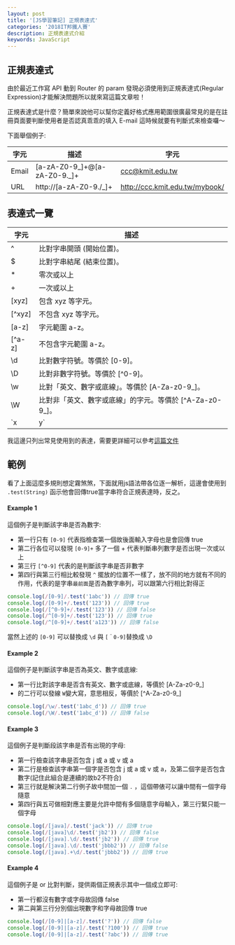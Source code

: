 ```yaml
---
layout: post
title: '[JS學習筆記] 正規表達式'
categories: '2018IT邦鐵人賽'
description: 正規表達式介紹
keywords: JavaScript
---
```


## 正規表達式
由於最近工作寫 API 動到 Router 的 param 發現必須使用到正規表達式(Regular Expression)才能解決問題所以就來寫這篇文章啦！

正規表達式是什麼？簡單來說他可以幫你定義好格式應用範圍很廣最常見的是在註冊頁面要判斷使用者是否認真乖乖的填入 E-mail 這時候就要有判斷式來檢查囉～

下面舉個例子:

| 字元      | 描述        | 字元                 
|----------|-------------|-------------|
Email	|[a-zA-Z0-9_]+@[a-zA-Z0-9._]+	|ccc@kmit.edu.tw
URL	|http://[a-zA-Z0-9./_]+	|http://ccc.kmit.edu.tw/mybook/

## 表達式一覽

| 字元           | 描述                   
|---------------|------------------|
   ^	     |比對字串開頭 (開始位置)。
   $	     |比對字串結尾 (結束位置)。
   *	     |零次或以上
   +	     |一次或以上
  [xyz]	   |包含 xyz 等字元。
  [^xyz]   |不包含 xyz 等字元。
  [a-z]	   |字元範圍 a-z。
  [^a-z]	 |不包含字元範圍 a-z。
  \d	     |比對數字符號。等價於 [0-9]。
  \D	     |比對非數字符號。等價於 [^0-9]。
  \w	     |比對「英文、數字或底線」。等價於 [A-Za-z0-9_]。
  \W	     |比對非「英文、數字或底線」的字元。等價於 [^A-Za-z0-9_]。
  `x|y`    |比對 x 或 y。

我這邊只列出常見使用到的表達，需要更詳細可以參考[這篇文件](https://developer.mozilla.org/zh-TW/docs/Web/JavaScript/Guide/Regular_Expressions)


## 範例
看了上面這麼多規則想定霧煞煞，下面就用js語法帶各位逐一解析，這邊會使用到 `.test(String)` 函示他會回傳true當字串符合正規表達時，反之。

#### Example 1

這個例子是判斷該字串是否為數字:
- 第一行只有 `[0-9]` 代表指檢查第一個故後面輸入字母也是會回傳 true
- 第二行各位可以發現 `[0-9]+` 多了一個 + 代表判斷串列數字是否出現一次或以上
- 第三行 `[^0-9]` 代表的是判斷該字串是否非數字
- 第四行與第三行相比較發現 `^` 擺放的位置不一樣了，放不同的地方就有不同的作用，代表的是字串`最前面`是否為數字串列，可以跟第六行相比對得正

```js
console.log(/[0-9]/.test('1abc')) // 回傳 true
console.log(/[0-9]+/.test('123')) // 回傳 true
console.log(/[^0-9]+/.test('123')) // 回傳 false
console.log(/^[0-9]+/.test('123')) // 回傳 true
console.log(/^[0-9]+/.test('a123')) // 回傳 false 
```
當然上述的 `[0-9]` 可以替換成 `\d` 與 `[＾0-9]`替換成 `\D`

#### Example 2

這個例子是判斷該字串是否為英文、數字或底線:
- 第一行比對該字串是否含有英文、數字或底線，等價於 [A-Za-z0-9_]
- 的二行可以發線 `W`變大寫，意思相反，等價於 [^A-Za-z0-9_]

```js
console.log(/\w/.test('1abc_d')) // 回傳 true
console.log(/\W/.test('1abc_d')) // 回傳 false
```

#### Example 3

這個例子是判斷段該字串是否有出現的字母:
- 第一行檢查該字串是否包含 j 或 a 或 v 或 a
- 第二行是檢查該字串第一個字是否包含 j 或 a 或 v 或 a，及第二個字是否包含數字(記住此組合是連續的故b2不符合)
- 第三行就是解決第二行例子故中間加一個 `.` ，這個帶俵可以讓中間有一個字母隨意
- 第四行與五可做相對應主要是允許中間有多個隨意字母輸入，第三行緊只能一個字母

```js
console.log(/[java]/.test('jack')) // 回傳 true
console.log(/[java]\d/.test('jb2')) // 回傳 false
console.log(/[java].\d/.test('jb2')) // 回傳 true
console.log(/[java].\d/.test('jbbb2')) // 回傳 false
console.log(/[java].+\d/.test('jbbb2')) // 回傳 true
```

#### Example 4

這個例子是 or 比對判斷，提供兩個正規表示其中一個成立即可:
- 第一行都沒有數字或字母故回傳 false
- 第二與第三行分別個出現數字和字母故回傳 true

```js
console.log(/[0-9]|[a-z]/.test('?')) // 回傳 false
console.log(/[0-9]|[a-z]/.test('?100')) // 回傳 true
console.log(/[0-9]|[a-z]/.test('?abc')) // 回傳 true
```